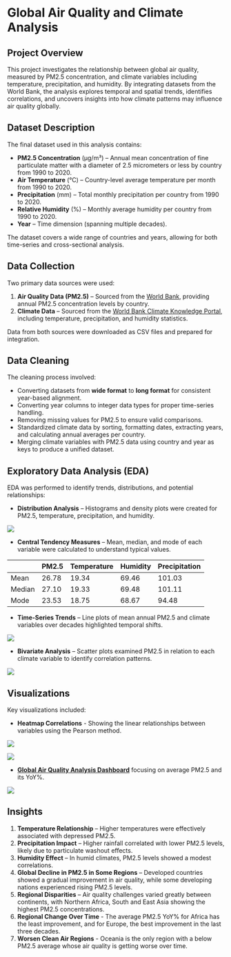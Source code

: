 # Global Air Quality and Climate Analysis

## Project Overview
This project investigates the relationship between global air quality, measured by PM2.5 concentration, and climate variables including temperature, precipitation, and humidity. By integrating datasets from the World Bank, the analysis explores temporal and spatial trends, identifies correlations, and uncovers insights into how climate patterns may influence air quality globally.

## Dataset Description
The final dataset used in this analysis contains:
- **PM2.5 Concentration** (µg/m³) – Annual mean concentration of fine particulate matter with a diameter of 2.5 micrometers or less by country from 1990 to 2020.
- **Air Temperature** (°C) – Country-level average temperature per month from 1990 to 2020.
- **Precipitation** (mm) – Total monthly precipitation per country from 1990 to 2020.
- **Relative Humidity** (%) – Monthly average humidity per country from 1990 to 2020.
- **Year** – Time dimension (spanning multiple decades).

The dataset covers a wide range of countries and years, allowing for both time-series and cross-sectional analysis.

## Data Collection
Two primary data sources were used:
1. **Air Quality Data (PM2.5)** – Sourced from the [World Bank](https://data.worldbank.org/indicator/EN.ATM.PM25.MC.M3), providing annual PM2.5 concentration levels by country.
2. **Climate Data** – Sourced from the [World Bank Climate Knowledge Portal](https://climateknowledgeportal.worldbank.org/download-data), including temperature, precipitation, and humidity statistics.

Data from both sources were downloaded as CSV files and prepared for integration.

## Data Cleaning
The cleaning process involved:
- Converting datasets from **wide format** to **long format** for consistent year-based alignment.
- Converting year columns to integer data types for proper time-series handling.
- Removing missing values for PM2.5 to ensure valid comparisons.
- Standardized climate data by sorting, formatting dates, extracting years, and calculating annual averages per country.
- Merging climate variables with PM2.5 data using country and year as keys to produce a unified dataset.

## Exploratory Data Analysis (EDA)
EDA was performed to identify trends, distributions, and potential relationships:
- **Distribution Analysis** – Histograms and density plots were created for PM2.5, temperature, precipitation, and humidity.

![](https://github.com/javadho/global-air-quality-and-climate-analysis/blob/main/Visualizations/Distribution.png)

- **Central Tendency Measures** – Mean, median, and mode of each variable were calculated to understand typical values.

|        | PM2.5 | Temperature | Humidity | Precipitation |
|--------|-------|-------------|----------|---------------|
| Mean   | 26.78 | 19.34       | 69.46    | 101.03        |
| Median | 27.10 | 19.33       | 69.48    | 101.11        |
| Mode   | 23.53 | 18.75       | 68.67    | 94.48         |

  
- **Time-Series Trends** – Line plots of mean annual PM2.5 and climate variables over decades highlighted temporal shifts.

![](https://github.com/javadho/global-air-quality-and-climate-analysis/blob/main/Visualizations/trends.gif)

- **Bivariate Analysis** – Scatter plots examined PM2.5 in relation to each climate variable to identify correlation patterns.

![](https://github.com/javadho/global-air-quality-and-climate-analysis/blob/main/Visualizations/correlations.gif)

## Visualizations
Key visualizations included:
- **Heatmap Correlations** - Showing the linear relationships between variables using the Pearson method.

![](https://github.com/javadho/global-air-quality-and-climate-analysis/blob/main/Visualizations/heatmap.png)


![](https://github.com/javadho/global-air-quality-and-climate-analysis/blob/main/Visualizations/p-value.png)

- **[Global Air Quality Analysis Dashboard](https://github.com/javadho/global-air-quality-and-climate-analysis/blob/main/Visualizations/Global%20Air%20Quality%20by%20Regions%20and%20Country.pbix)** focusing on average PM2.5 and its YoY%.

![](https://github.com/javadho/global-air-quality-and-climate-analysis/blob/main/Visualizations/Dashboard.png)

## Insights
1. **Temperature Relationship** – Higher temperatures were effectively associated with depressed PM2.5.
2. **Precipitation Impact** – Higher rainfall correlated with lower PM2.5 levels, likely due to particulate washout effects.
3. **Humidity Effect** – In humid climates, PM2.5 levels showed a modest correlations.
4. **Global Decline in PM2.5 in Some Regions** – Developed countries showed a gradual improvement in air quality, while some developing nations experienced rising PM2.5 levels.
5. **Regional Disparities** – Air quality challenges varied greatly between continents, with Northern Africa, South and East Asia showing the highest PM2.5 concentrations.
6. **Regional Change Over Time** - The average PM2.5 YoY% for Africa has the least improvement, and for Europe, the best improvement in the last three decades.
7. **Worsen Clean Air Regions** - Oceania is the only region with a below PM2.5 average whose air quality is getting worse over time.

